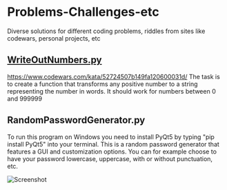 # Problems-Challenges-etc
Diverse solutions for different coding problems, riddles from sites like codewars, personal projects, etc


## [WriteOutNumbers.py]((https://github.com/RobPajor/Problems-Challenges-etc./blob/master/WriteOutNumbers.py))
https://www.codewars.com/kata/52724507b149fa120600031d/
The task is to create a function that transforms any positive number to a string representing the number in words. It should work for numbers between 0 and 999999

## RandomPasswordGenerator.py
To run this program on Windows you need to install PyQt5 by typing "pip install PyQt5" into your terminal. This is a random password generator that features a GUI and customization options. You can for example choose to have your password lowercase, uppercase, with or without punctuation, etc.

![Screenshot](https://user-images.githubusercontent.com/50381813/95089513-85351e00-0724-11eb-99fb-b2818c3e9944.png)
